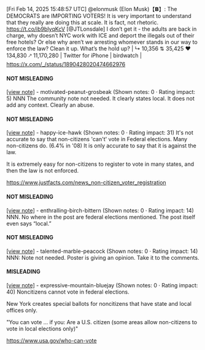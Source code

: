 [Fri Feb 14, 2025 15:48:57 UTC] @elonmusk (Elon Musk)【𝗕】: The DEMOCRATS are IMPORTING VOTERS! It is very important to understand that they really are doing this at scale.  It is fact, not rhetoric. https://t.co/ib9bIyqKcV [@JTLonsdale] I don’t get it - the adults are back in charge, why doesn’t NYC work with ICE and deport the illegals out of their free hotels?  Or else why aren’t we arresting whomever stands in our way to enforce the law? Clean it up. What’s the hold up? | ↳ 10,356 ⇅ 35,425 ♥ 134,830 🡕 11,170,280 | Twitter for iPhone | birdwatch | https://x.com/_/status/1890428020474662976

#### NOT MISLEADING

[[view note]](https://x.com/i/birdwatch/n/1890500333903733165) - motivated-peanut-grosbeak (Shown notes: 0 · Rating impact: 5)
NNN The community note not needed. It clearly states local. It does not add any context. Clearly an abuse. 

#### NOT MISLEADING

[[view note]](https://x.com/i/birdwatch/n/1890492903127928847) - happy-ice-hawk (Shown notes: 0 · Rating impact: 31)
It's not accurate to say that non-citizens 'can't' vote in Federal elections. Many non-citizens do. (6.4% in '08)
It is only accurate to say that it is against the law.

It is extremely easy for non-citizens to register to vote in many states, and then the law is not enforced.

https://www.justfacts.com/news_non-citizen_voter_registration

#### NOT MISLEADING

[[view note]](https://x.com/i/birdwatch/n/1890460463755870496) - enthralling-birch-bittern (Shown notes: 0 · Rating impact: 14)
NNN. No where in the post are federal elections mentioned. The post itself even says “local.”

#### NOT MISLEADING

[[view note]](https://x.com/i/birdwatch/n/1890443886516138110) - talented-marble-peacock (Shown notes: 0 · Rating impact: 14)
NNN:  Note not needed.  Poster is giving an opinion.  Take it to the comments.

#### MISLEADING

[[view note]](https://x.com/i/birdwatch/n/1890442873486852429) - expressive-mountain-bluejay (Shown notes: 0 · Rating impact: 40)
Noncitizens cannot vote in federal elections.

New York creates special ballots for noncitizens that have state and local offices only.

"You can vote ... if you: Are a U.S. citizen (some areas allow non-citizens to vote in local elections only)"

https://www.usa.gov/who-can-vote
